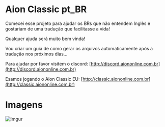 # Aion Classic pt_BR

Comecei esse projeto para ajudar os BRs que não entendem Inglês e gostariam de uma tradução que facilitasse a vida!

Qualquer ajuda será muito bem vinda! 


Vou criar um guia de como gerar os arquivos automaticamente após a tradução nos próximos dias...

Para ajudar por favor visitem o discord: [http://discord.aiononline.com.br](http://discord.aiononline.com.br)

Esamos jogando o Aion Classic EU: [http://classic.aiononline.com.br](http://classic.aiononline.com.br)


# Imagens
![Imgur](https://imgur.com/PK3elax.png)
